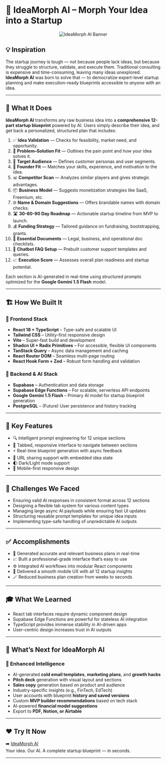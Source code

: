 # 🚀 IdeaMorph AI – Morph Your Idea into a Startup

<p align="center">
  <img src="https://drive.google.com/uc?export=view&id=1-BhUBeJy_4Vfj-pY2j_lN0Qo8baG2nVj" alt="IdeaMorph AI Banner" />
</p>

## 💡 Inspiration

The startup journey is tough — not because people lack ideas, but because they struggle to structure, validate, and execute them. Traditional consulting is expensive and time-consuming, leaving many ideas unexplored.  
**IdeaMorph AI** was born to solve that — to democratize expert-level startup planning and make execution-ready blueprints accessible to *anyone* with an idea.

---

## 🤖 What It Does

**IdeaMorph AI** transforms any raw business idea into a **comprehensive 12-part startup blueprint** powered by AI. Users simply describe their idea, and get back a personalized, structured plan that includes:

1. ✅ **Idea Validation** — Checks for feasibility, market need, and opportunity.
2. 🔧 **Problem–Solution Fit** — Outlines the pain point and how your idea solves it.
3. 🎯 **Target Audience** — Defines customer personas and user segments.
4. 🧠 **Founder Fit** — Matches your skills, experience, and motivation to the idea.
5. 📊 **Competitor Scan** — Analyzes similar players and gives strategic advantages.
6. 📦 **Business Model** — Suggests monetization strategies like SaaS, Freemium, etc.
7. 🌐 **Name & Domain Suggestions** — Offers brandable names with domain checks.
8. 🛣️ **30-60-90 Day Roadmap** — Actionable startup timeline from MVP to launch.
9. 💰 **Funding Strategy** — Tailored guidance on fundraising, bootstrapping, grants.
10. 📄 **Essential Documents** — Legal, business, and operational doc checklists.
11. 🤖 **Chatbot FAQ Setup** — Prebuilt customer support templates and queries.
12. 📈 **Execution Score** — Assesses overall plan readiness and startup potential.

Each section is AI-generated in real-time using structured prompts optimized for the **Google Gemini 1.5 Flash** model.

---

## 🏗️ How We Built It

### 🔧 Frontend Stack

- **React 18 + TypeScript** – Type-safe and scalable UI
- **Tailwind CSS** – Utility-first responsive design
- **Vite** – Super-fast build and development
- **Shadcn UI + Radix Primitives** – For accessible, flexible UI components
- **TanStack Query** – Async data management and caching
- **React Router DOM** – Seamless multi-page routing
- **React Hook Form + Zod** – Robust form handling and validation

### 🧠 Backend & AI Stack

- **Supabase** – Authentication and data storage
- **Supabase Edge Functions** – For scalable, serverless API endpoints
- **Google Gemini 1.5 Flash** – Primary AI model for startup blueprint generation
- **PostgreSQL** – (Future) User persistence and history tracking

---

## 🌟 Key Features

- 🔍 Intelligent prompt engineering for 12 unique sections
- 🧭 Tabbed, responsive interface to navigate between sections
- ⚡ Real-time blueprint generation with async feedback
- 🔗 URL sharing support with embedded idea state
- 🌓 Dark/Light mode support
- 📱 Mobile-first responsive design

---

## 🧗 Challenges We Faced

- Ensuring valid AI responses in consistent format across 12 sections
- Designing a flexible tab system for various content types
- Managing large async AI payloads while ensuring fast UI updates
- Structuring reusable prompt templates for unique idea inputs
- Implementing type-safe handling of unpredictable AI outputs

---

## ✅ Accomplishments

- 🧠 Generated accurate and relevant business plans in real-time
- 📈 Built a professional-grade interface that’s easy to use
- ⚙️ Integrated AI workflows into modular React components
- 📱 Delivered a smooth mobile UX with all 12 startup insights
- 🪄 Reduced business plan creation from weeks to seconds

---

## 🎓 What We Learned

- React tab interfaces require dynamic component design
- Supabase Edge Functions are powerful for stateless AI integration
- TypeScript provides immense stability in AI-driven apps
- User-centric design increases trust in AI outputs

---

## 🔮 What’s Next for IdeaMorph AI

### 🧠 Enhanced Intelligence

- AI-generated **cold email templates**, **marketing plans**, and **growth hacks**
- **Pitch deck** generation with visual layout and sections
- **Sales copy** generation based on product and audience
- Industry-specific insights (e.g., FinTech, EdTech)
- User accounts with blueprint **history and saved versions**
- Custom **MVP builder recommendations** based on tech stack
- AI-powered **financial model suggestions**
- Export to **PDF, Notion, or Airtable**

---

## ❤️ Try It Now

➡️ [IdeaMorph AI](https://idea-morph-ai.lovable.app)  
Your idea. Our AI. A complete startup blueprint — in seconds.

---

